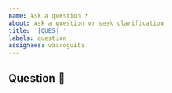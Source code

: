 ```yaml
---
name: Ask a question ❓
about: Ask a question or seek clarification
title: '[QUES] '
labels: question
assignees: vascoguita
---
```


## Question 🤔

<!-- Please provide a clear and concise description of your question. -->
